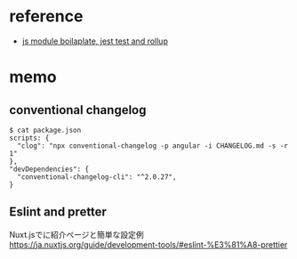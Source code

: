 # reference
* [js module boilaplate, jest test and rollup](https://github.com/jmarceli/npm-lib-package-boilerplate.git)


# memo

## conventional changelog
```
$ cat package.json
scripts: {
  "clog": "npx conventional-changelog -p angular -i CHANGELOG.md -s -r 1"
},
"devDependencies": {
  "conventional-changelog-cli": "^2.0.27",
}
```

## Eslint and pretter
Nuxt.jsでに紹介ページと簡単な設定例
https://ja.nuxtjs.org/guide/development-tools/#eslint-%E3%81%A8-prettier



